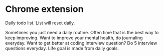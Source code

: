 # Chrome extension

Daily todo list.
List will reset daily.

Sometimes you just need a daily routine. Often time that is the best way to keep improving. Want to improve your mental health, do journaling everyday. Want to get better at coding interview question? Do 5 interview questions everyday. Life goal is made from daily goals.